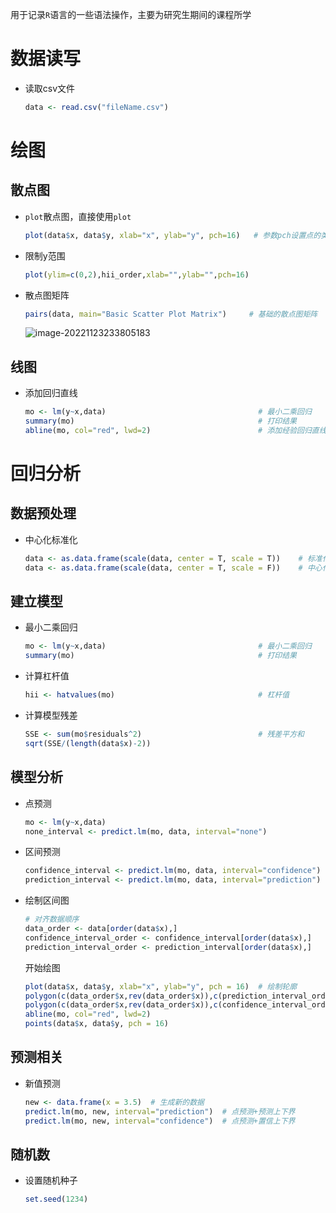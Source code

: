 用于记录`R`语言的一些语法操作，主要为研究生期间的课程所学

# 数据读写

- 读取csv文件

  ```R
  data <- read.csv("fileName.csv")  
  ```

# 绘图

## 散点图

- `plot`散点图，直接使用`plot`

  ```R
  plot(data$x, data$y, xlab="x", ylab="y", pch=16)   # 参数pch设置点的类型
  ```

- 限制y范围

  ```R
  plot(ylim=c(0,2),hii_order,xlab="",ylab="",pch=16)
  ```

- 散点图矩阵

  ```R
  pairs(data, main="Basic Scatter Plot Matrix")     # 基础的散点图矩阵
  ```

  ![image-20221123233805183](https://gitee.com/Euclid-Jie/euclid-pic/raw/master/img/202211232341248.png)

## 线图

- 添加回归直线

  ```R
  mo <- lm(y~x,data)                                  # 最小二乘回归
  summary(mo)                                         # 打印结果
  abline(mo, col="red", lwd=2)                        # 添加经验回归直线
  ```

# 回归分析

## 数据预处理

- 中心化标准化

  ```R
  data <- as.data.frame(scale(data, center = T, scale = T))    # 标准化
  data <- as.data.frame(scale(data, center = T, scale = F))    # 中心化
  ```

## 建立模型

- 最小二乘回归

  ```R
  mo <- lm(y~x,data)                                  # 最小二乘回归
  summary(mo)                                         # 打印结果
  ```

- 计算杠杆值

  ```R
  hii <- hatvalues(mo)                                # 杠杆值
  ```

- 计算模型残差

  ```R
  SSE <- sum(mo$residuals^2)                          # 残差平方和
  sqrt(SSE/(length(data$x)-2))
  ```


## 模型分析

- 点预测

  ```R
  mo <- lm(y~x,data)                                                  # 最小二乘回归
  none_interval <- predict.lm(mo, data, interval="none")              # 计算点预测值
  ```

- 区间预测

  ```R
  confidence_interval <- predict.lm(mo, data, interval="confidence")  # 计算置信区间预测值
  prediction_interval <- predict.lm(mo, data, interval="prediction")  # 计算预测区间预测值
  ```

- 绘制区间图

  ```R
  # 对齐数据顺序
  data_order <- data[order(data$x),]
  confidence_interval_order <- confidence_interval[order(data$x),]
  prediction_interval_order <- prediction_interval[order(data$x),]
  ```

  开始绘图

  ```R
  plot(data$x, data$y, xlab="x", ylab="y", pch = 16)  # 绘制轮廓
  polygon(c(data_order$x,rev(data_order$x)),c(prediction_interval_order[,2],rev(prediction_interval_order[,3])),col = rgb(221,234,243,max = 255),border = NA)
  polygon(c(data_order$x,rev(data_order$x)),c(confidence_interval_order[,2],rev(confidence_interval_order[,3])),col = "gray",border = NA)  # 其中polygon为绘制多边形的函数，rev为排序函数
  abline(mo, col="red", lwd=2)  
  points(data$x, data$y, pch = 16)  
  ```

## 预测相关

- 新值预测

  ```R
  new <- data.frame(x = 3.5)  # 生成新的数据
  predict.lm(mo, new, interval="prediction")  # 点预测+预测上下界
  predict.lm(mo, new, interval="confidence")  # 点预测+置信上下界
  ```

## 随机数

- 设置随机种子

  ```R
  set.seed(1234)
  ```

  